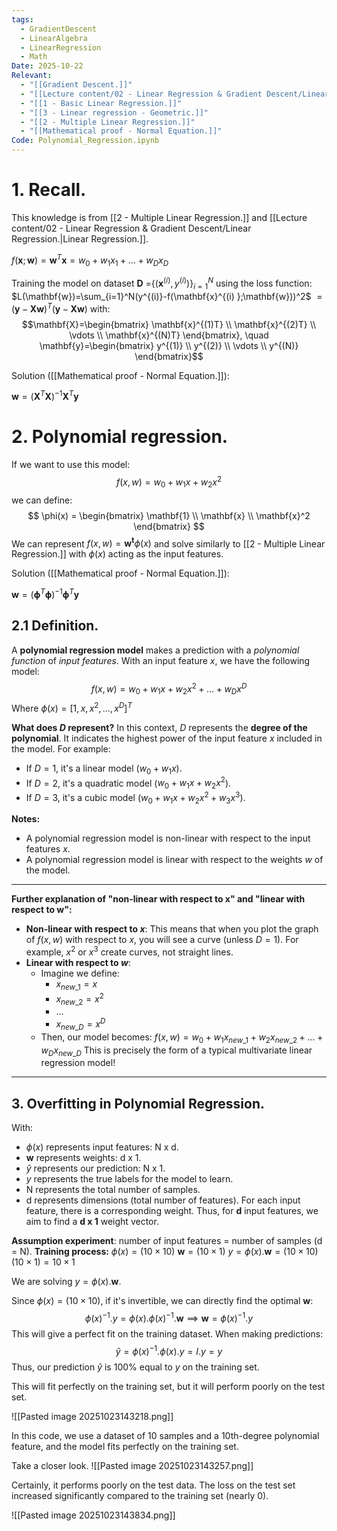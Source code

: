 ```yaml
---
tags:
  - GradientDescent
  - LinearAlgebra
  - LinearRegression
  - Math
Date: 2025-10-22
Relevant:
  - "[[Gradient Descent.]]"
  - "[[Lecture content/02 - Linear Regression & Gradient Descent/Linear Regression.|Linear Regression.]]"
  - "[[1 - Basic Linear Regression.]]"
  - "[[3 - Linear regression - Geometric.]]"
  - "[[2 - Multiple Linear Regression.]]"
  - "[[Mathematical proof - Normal Equation.]]"
Code: Polynomial_Regression.ipynb
---
```

# 1. Recall.
This knowledge is from [[2 - Multiple Linear Regression.]] and [[Lecture content/02 - Linear Regression & Gradient Descent/Linear Regression.|Linear Regression.]].

$f(\mathbf{x};\mathbf{w})=\mathbf{w}^T \mathbf{x}=w_0+w_1 x_1+\dots+w_D x_D$

Training the model on dataset $\mathbf{D}$ =$\{(\mathbf{x}^{(i)},y^{(i)} )\}_{i=1}^N$ using the loss function:
$L(\mathbf{w})=\sum_{i=1}^N(y^{(i)}-f(\mathbf{x}^{(i) };\mathbf{w}))^2$
$=(\mathbf{y}-\mathbf{X}\mathbf{w})^T (\mathbf{y}-\mathbf{X}\mathbf{w})$
with:
$$\mathbf{X}=\begin{bmatrix}
    \mathbf{x}^{(1)T} \\
    \mathbf{x}^{(2)T} \\
    \vdots \\
    \mathbf{x}^{(N)T}
\end{bmatrix}, \quad \mathbf{y}=\begin{bmatrix}
    y^{(1)} \\
    y^{(2)} \\
    \vdots \\
    y^{(N)}
\end{bmatrix}$$

Solution ([[Mathematical proof - Normal Equation.]]):

$\mathbf{w}=(\mathbf{X}^T \mathbf{X})^{-1} \mathbf{X}^T \mathbf{y}$

# 2. Polynomial regression.

If we want to use this model:
$$
f(x, w) = w_{0} + w_{1}x + w_{2}x^2
$$
we can define:
$$
\phi(x) = \begin{bmatrix}
    \mathbf{1} \\
    \mathbf{x} \\
    \mathbf{x}^2
\end{bmatrix}
$$
We can represent $f(x,w) = \mathbf{w^t}\phi(x)$ and solve similarly to [[2 - Multiple Linear Regression.]] with $\phi(x)$ acting as the input features.

Solution ([[Mathematical proof - Normal Equation.]]):

$\mathbf{w}=(\mathbf{\phi}^T \mathbf{\phi})^{-1} \mathbf{\phi}^T \mathbf{y}$

## 2.1 Definition.

A **polynomial regression model** makes a prediction with a *polynomial function* of *input features*. With an input feature *x*, we have the following model:
$$
f(x, w) = w_{0} +w_{1}x + w_{2}x^2 + \dots + w_{D}x^D
$$
Where $\phi(x) = [1, x, x^2, \dots,x^D]^T$

**What does $D$ represent?**
In this context, $D$ represents the **degree of the polynomial**. It indicates the highest power of the input feature $x$ included in the model. For example:
*   If $D=1$, it's a linear model ($w_0 + w_1x$).
*   If $D=2$, it's a quadratic model ($w_0 + w_1x + w_2x^2$).
*   If $D=3$, it's a cubic model ($w_0 + w_1x + w_2x^2 + w_3x^3$).

**Notes:**
*   A polynomial regression model is non-linear with respect to the input features $x$.
*   A polynomial regression model is linear with respect to the weights $w$ of the model.

---

**Further explanation of "non-linear with respect to x" and "linear with respect to w":**

*   **Non-linear with respect to $x$**: This means that when you plot the graph of $f(x, w)$ with respect to $x$, you will see a curve (unless $D=1$). For example, $x^2$ or $x^3$ create curves, not straight lines.
*   **Linear with respect to $w$**:
	*   Imagine we define:
		*   $x_{new\_1} = x$
		*   $x_{new\_2} = x^2$
		*   ...
		*   $x_{new\_D} = x^D$
	*   Then, our model becomes:
		$f(x, w) = w_0 + w_1 x_{new\_1} + w_2 x_{new\_2} + \dots + w_D x_{new\_D}$
This is precisely the form of a typical multivariate linear regression model!

---
## 3. Overfitting in Polynomial Regression.

With:
- $\phi(x)$ represents input features: N x d.
- $\mathbf{w}$ represents weights: d x 1.
- $\hat{y}$ represents our prediction: N x 1.
- $y$ represents the true labels for the model to learn.
- N represents the total number of samples.
- d represents dimensions (total number of features).
For each input feature, there is a corresponding weight. Thus, for **d** input features, we aim to find a **d x 1** weight vector.

**Assumption experiment**: number of input features = number of samples (d = N).
**Training process:**
$\phi(x) = (10 \times 10)$
$\mathbf{w} = (10 \times 1)$
${y} =\phi(x).\mathbf{w} = (10\times 10)(10 \times 1) = 10 \times 1$

We are solving $y = \phi(x).\mathbf{w}$.

Since $\phi(x) = (10 \times 10)$, if it's invertible, we can directly find the optimal $\mathbf{w}$:
$$
\phi(x)^{-1}.y = \phi(x).\phi(x)^{-1}.\mathbf{w} \implies \mathbf{w} = \phi(x)^{-1}.y
$$
This will give a perfect fit on the training dataset. When making predictions:
$$
\hat{y} = \phi(x)^{-1}.\phi(x).y = I.y = y
$$
Thus, our prediction $\hat{y}$ is 100% equal to $y$ on the training set.

This will fit perfectly on the training set, but it will perform poorly on the test set.

![[Pasted image 20251023143218.png]]

In this code, we use a dataset of 10 samples and a 10th-degree polynomial feature, and the model fits perfectly on the training set.

Take a closer look.
![[Pasted image 20251023143257.png]]

Certainly, it performs poorly on the test data. The loss on the test set increased significantly compared to the training set (nearly 0).

![[Pasted image 20251023143834.png]]
